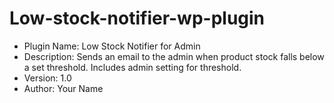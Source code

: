 # Low-stock-notifier-wp-plugin

 * Plugin Name: Low Stock Notifier for Admin
 * Description: Sends an email to the admin when product stock falls below a set threshold. Includes admin setting for threshold.
 * Version: 1.0
 * Author: Your Name
